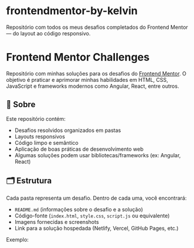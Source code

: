 # frontendmentor-by-kelvin
Repositório com todos os meus desafios completados do Frontend Mentor — do layout ao código responsivo.


# Frontend Mentor Challenges

Repositório com minhas soluções para os desafios do [Frontend Mentor](https://www.frontendmentor.io/). O objetivo é praticar e aprimorar minhas habilidades em HTML, CSS, JavaScript e frameworks modernos como Angular, React, entre outros.

## 🚀 Sobre

Este repositório contém:

- Desafios resolvidos organizados em pastas
- Layouts responsivos
- Código limpo e semântico
- Aplicação de boas práticas de desenvolvimento web
- Algumas soluções podem usar bibliotecas/frameworks (ex: Angular, React)

## 🗂️ Estrutura

Cada pasta representa um desafio. Dentro de cada uma, você encontrará:

- `README.md` (informações sobre o desafio e a solução)
- Código-fonte (`index.html`, `style.css`, `script.js` ou equivalente)
- Imagens fornecidas e screenshots
- Link para a solução hospedada (Netlify, Vercel, GitHub Pages, etc.)

Exemplo:
